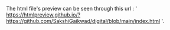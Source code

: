 The html file's preview can be seen through this url : ' https://htmlpreview.github.io/?https://github.com/SakshiGaikwad/digital/blob/main/index.html '.
